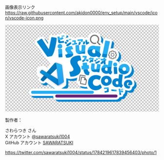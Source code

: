 画像表示リンク  
https://raw.githubusercontent.com/akidon0000/env_setup/main/vscode/icon/vscode-icon.png

![VSCcode](vscode-icon.png)


製作者：

さわらつき さん  
X アカウント [@sawaratsuki1004](https://twitter.com/sawaratsuki1004)  
GitHub アカウント [SAWARATSUKI](https://github.com/SAWARATSUKI/KawaiiLogos/pulls)

https://twitter.com/sawaratsuki1004/status/1784219617839456403/photo/1

